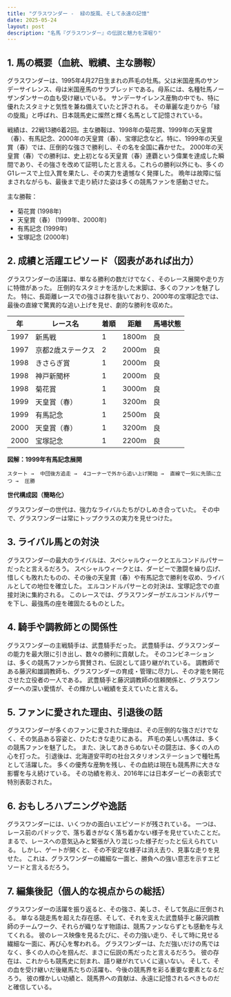 ```yaml
---
title: "グラスワンダー -  緑の旋風、そして永遠の記憶"
date: 2025-05-24
layout: post
description: "名馬『グラスワンダー』の伝説と魅力を深堀り"
---
```


## 1. 馬の概要（血統、戦績、主な勝鞍）

グラスワンダーは、1995年4月27日生まれの芦毛の牡馬。父は米国産馬のサンデーサイレンス、母は米国産馬のサラブレッドである。母系には、名種牡馬ノーザンダンサーの血も受け継いでいる。  サンデーサイレンス産駒の中でも、特に優れたスタミナと気性を兼ね備えていたと評される。  その華麗な走りから「緑の旋風」と呼ばれ、日本競馬史に燦然と輝く名馬として記憶されている。

戦績は、22戦13勝6着2回。主な勝鞍は、1998年の菊花賞、1999年の天皇賞（春）、有馬記念、2000年の天皇賞（春）、宝塚記念など。特に、1999年の天皇賞（春）では、圧倒的な強さで勝利し、その名を全国に轟かせた。  2000年の天皇賞（春）での勝利は、史上初となる天皇賞（春）連覇という偉業を達成した瞬間であり、その強さを改めて証明したと言える。これらの勝利以外にも、多くのG1レースで上位入賞を果たし、その実力を遺憾なく発揮した。  晩年は故障に悩まされながらも、最後まで走り続けた姿は多くの競馬ファンを感動させた。

主な勝鞍：

* 菊花賞 (1998年)
* 天皇賞（春） (1999年、2000年)
* 有馬記念 (1999年)
* 宝塚記念 (2000年)


## 2. 成績と活躍エピソード（図表があれば出力）

グラスワンダーの活躍は、単なる勝利の数だけでなく、そのレース展開や走り方に特徴があった。  圧倒的なスタミナを活かした末脚は、多くのファンを魅了した。  特に、長距離レースでの強さは群を抜いており、2000年の宝塚記念では、最後の直線で驚異的な追い上げを見せ、劇的な勝利を収めた。

| 年 | レース名          | 着順 | 距離 | 馬場状態 |
|---|-----------------|-----|------|----------|
| 1997 | 新馬戦          | 1   | 1800m| 良       |
| 1997 | 京都2歳ステークス| 2   | 2000m| 良       |
| 1998 | きさらぎ賞       | 1   | 2000m| 良       |
| 1998 | 神戸新聞杯      | 1   | 2000m| 良       |
| 1998 | 菊花賞          | 1   | 3000m| 良       |
| 1999 | 天皇賞（春）     | 1   | 3200m| 良       |
| 1999 | 有馬記念         | 1   | 2500m| 良       |
| 2000 | 天皇賞（春）     | 1   | 3200m| 良       |
| 2000 | 宝塚記念         | 1   | 2200m| 良       |


**図解：1999年有馬記念展開**

```
スタート →  中団後方追走 →  4コーナーで外から追い上げ開始 →  直線で一気に先頭に立つ →  圧勝
```

**世代構成図（簡略化）**

グラスワンダーの世代は、強力なライバルたちがひしめき合っていた。  その中で、グラスワンダーは常にトップクラスの実力を見せつけた。


## 3. ライバル馬との対決

グラスワンダーの最大のライバルは、スペシャルウィークとエルコンドルパサーだったと言えるだろう。  スペシャルウィークとは、ダービーで激闘を繰り広げ、惜しくも敗れたものの、その後の天皇賞（春）や有馬記念で勝利を収め、ライバルとしての地位を確立した。  エルコンドルパサーとの対決は、宝塚記念での直接対決に集約される。  このレースでは、グラスワンダーがエルコンドルパサーを下し、最強馬の座を確固たるものとした。


## 4. 騎手や調教師との関係性

グラスワンダーの主戦騎手は、武豊騎手だった。  武豊騎手は、グラスワンダーの能力を最大限に引き出し、数々の勝利に貢献した。  そのコンビネーションは、多くの競馬ファンから賞賛され、伝説として語り継がれている。  調教師である藤沢和雄調教師も、グラスワンダーの育成・管理に尽力し、その才能を開花させた立役者の一人である。  武豊騎手と藤沢調教師の信頼関係と、グラスワンダーへの深い愛情が、その輝かしい戦績を支えていたと言える。


## 5. ファンに愛された理由、引退後の話

グラスワンダーが多くのファンに愛された理由は、その圧倒的な強さだけでなく、その気品ある容姿と、ひたむきな走りにある。  芦毛の美しい馬体は、多くの競馬ファンを魅了した。  また、決してあきらめないその闘志は、多くの人の心を打った。  引退後は、北海道安平町の社台スタリオンステーションで種牡馬として活躍した。  多くの優秀な産駒を残し、その血統は現在も競馬界に大きな影響を与え続けている。  その功績を称え、2016年には日本ダービーの表彰式で特別表彰された。


## 6. おもしろハプニングや逸話

グラスワンダーには、いくつかの面白いエピソードが残されている。  一つは、レース前のパドックで、落ち着きがなく落ち着かない様子を見せていたことだ。  まるで、レースへの意気込みと緊張が入り混じった様子だったと伝えられている。  しかし、ゲートが開くと、その不安定な様子は消え去り、見事な走りを見せた。  これは、グラスワンダーの繊細な一面と、勝負への強い意志を示すエピソードと言えるだろう。


## 7. 編集後記（個人的な視点からの総括）

グラスワンダーの活躍を振り返ると、その強さ、美しさ、そして気品に圧倒される。  単なる競走馬を超えた存在感、そして、それを支えた武豊騎手と藤沢調教師のチームワーク、それらが織りなす物語は、競馬ファンならずとも感動を与えてくれる。  彼のレース映像を見るたびに、その力強い走り、そして時に見せる繊細な一面に、再び心を奪われる。  グラスワンダーは、ただ強いだけの馬ではなく、多くの人の心を掴んだ、まさに伝説の馬だったと言えるだろう。  彼の存在は、これからも競馬史に刻まれ、語り継がれていくに違いない。  そして、その血を受け継いだ後継馬たちの活躍も、今後の競馬界を彩る重要な要素となるだろう。  彼の輝かしい功績と、競馬界への貢献は、永遠に記憶されるべきものだと確信している。

